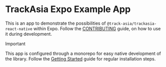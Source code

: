 # TrackAsia Expo Example App

This is an app to demonstrate the possibilities of `@track-asia/trackasia-react-native` within Expo. Follow the [CONTRIBUTING](/CONTRIBUTING.md#expo-app) guide, on how to use it during development.

> [!Important]
> This app is configured through a monorepo for easy native development of the library. Follow the [Getting Started](https://track-asia.com/trackasia-react-native/docs/setup/getting-started) guide for regular installation steps.

